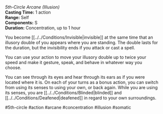 *5th-Circle Arcane (Illusion)*  
**Casting Time:** 1 action  
**Range:** Self  
**Components:** S  
**Duration:** Concentration, up to 1 hour

You become [[../../Conditions/Invisible|invisible]] at the same time that an illusory double of you appears where you are standing. The double lasts for the duration, but the invisibility ends if you attack or cast a spell.

You can use your action to move your illusory double up to twice your speed and make it gesture, speak, and behave in whatever way you choose.

You can see through its eyes and hear through its ears as if you were located where it is. On each of your turns as a bonus action, you can switch from using its senses to using your own, or back again. While you are using its senses, you are [[../../Conditions/Blinded|blinded]] and [[../../Conditions/Deafened|deafened]] in regard to your own surroundings.

#5th-circle #action #arcane #concentration #illusion #somatic
